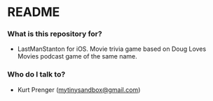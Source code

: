 # README #

### What is this repository for? ###

* LastManStanton for iOS. Movie trivia game based on Doug Loves Movies podcast game of the same name.

### Who do I talk to? ###

* Kurt Prenger (mytinysandbox@gmail.com)